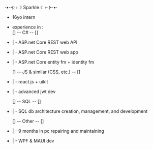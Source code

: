 ⋅•⋅⊰∙∘☽ Sparkle ☾∘∙⊱⋅•⋅
- 16yo intern
- experience in :       
  [] -- C# -- []

- | - ASP.net Core REST web API
- | - ASP.net Core REST web app
- | - ASP.net Core entity fm + identity fm

  [] -- JS & similar (CSS, etc.) -- []

- | - react.js + uikit 
- | - advanced jwt dev

  [] -- SQL -- []

- | -  SQL db architecture creation, management, and development

  [] -- Other -- []
- | - 9 months in pc repairing and maintaining
- | - WPF & MAUI dev
